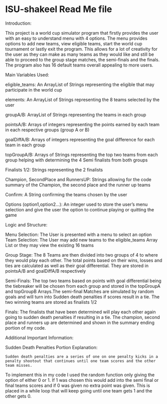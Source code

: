 # ISU-shakeel Read Me file
Introduction: 

This project is a world cup simulator program that firstly provides the user with an easy to understand menu with 4 options. The menu provides options to add new teams, view eligible teams, start the world cup tournament or lastly exit the program. This allows for a lot of creativity for the user as they can make as many teams as they would like and still be able to proceed to the group stage matches, the semi-finals and the finals. The program also has 16 default teams overall appealing to more users.


Main Variables Used: 

eligible_teams: An ArrayList of Strings representing the eligible that may participate in the world cup

elements: An ArrayList of Strings representing the 8 teams selected by the user

groupA/B: ArrayList of Strings representing the teams in each group

pointsA/B: Arrays of integers representing the points earned by each team in each respective groups (group A or B)

goalDiffA/B: Arrays of integers representing the goal difference for each team in each group 

topGroupA/B: Arrays of Strings representing the top two teams from each group helping with determining the 4 Semi finalists from both groups
 
Finalists 1/2: Strings representing the 2 finalists

Champion, SecondPlace and RunnersUP: Strings allowing for the code summary of the Champion, the second place and the runner up teams 
 
Confirm: A String confirming the teams chosen by the user
 
Options (option1,option2…): An integer used to store the user’s menu selection and give the user the option to continue playing or quitting the game


Logic and Structure: 

Menu Selection: The User is presented with a menu to select an option 
Team Selection: The User may add new teams to the eligible_teams Array List or they may view the existing 16 teams 
 
Group Stage: The 8 Teams are then divided into two groups of 4 to where they would play each other. The total points based on their wins, losses and ties are calculated as well as their goal differential. They are stored in pointsA/B and goalDiffA/B respectively
 
Semi-Finals: The top two teams based on points with goal differential being the tiebreaker will be chosen from each group and stored in the topGroupA and topGroupB Arrays.The semi-final Matches are simulated by random goals and will turn into Sudden death penalties if scores result in a tie. The two winning teams are stored as finalists 1/2
 
Finals: The finalists that have been determined will play each other again going to sudden death penalties if resulting in a tie. The champion, second place and runners up are determined and shown in the summary ending portion of my code. 


Additional Important Information: 

Sudden Death Penalties Portion Explanation: 

	Sudden death penalties are a series of one on one penalty kicks in a penalty shootout that continues until one team scores and the other team misses.
 To implement this in my code I used the random function only giving the option of either 0 or 1. If 1 was chosen this would add into the semi final or final teams scores 
 and if 0 was given no extra point was given. This is placed in a while loop that will keep going until one team gets 1 and the other gets 0.




